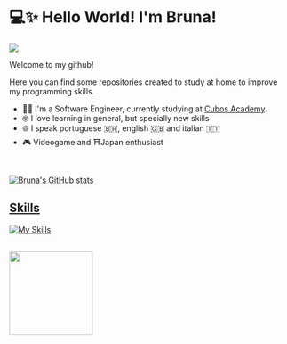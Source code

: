# 💻✨ Hello World! I'm Bruna!
<a href="https://www.linkedin.com/in/brunabenne" target="_blank"><img src="https://img.shields.io/badge/-LinkedIn-%230077B5?style=for-the-badge&logo=linkedin&logoColor=white" target="_blank"></a> 

Welcome to my github!

Here you can find some repositories created to study at home to improve my programming skills.

* 👩‍💻 I'm a Software Engineer, currently studying at [Cubos Academy](https://cubos.academy).
* 🤓 I love learning in general, but specially new skills
* 🌐 I speak portuguese 🇧🇷, english 🇬🇧 and italian 🇮🇹
* 🎮 Videogame and ⛩️Japan enthusiast 

<br>
<div style="display: inline_block">
<a href="https://github.com/brunabenne">
  
 ![Bruna's GitHub stats](https://github-readme-stats.vercel.app/api?username=brunabenne&theme=tokyonight&show_icons=true&layout=compact)
</div>

## Skills
[![My Skills](https://skillicons.dev/icons?i=java,mysql,nodejs,js,html,css)](https://skillicons.dev)

<br>
<img height=150 align="center" src="https://github-readme-stats.vercel.app/api/top-langs?username=brunabenne&layout=compact&langs_count=8&card_width=320&theme=tokyonight"/> 
